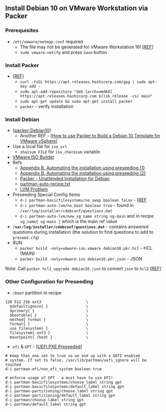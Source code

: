## Install Debian 10 on VMware Workstation via Packer

### Prerequisites
- `/etc/vmware/netmap.conf` required
  - The file may not be generated for VMware Workstation 16! [[REF](https://bleepcoder.com/packer/710568243/vmware-workstation-16-does-not-generate-netmap-conf-during)] 
  - `sudo vmware-netcfg` and press `Save` button

### Install Packer
- [[REF](https://learn.hashicorp.com/tutorials/packer/getting-started-install)]
  - `curl -fsSL https://apt.releases.hashicorp.com/gpg | sudo apt-key add -`
  - `sudo apt-add-repository "deb [arch=amd64] https://apt.releases.hashicorp.com $(lsb_release -cs) main"`
  - `sudo apt-get update && sudo apt-get install packer`
  - `packer` - verify installation

### Install Debian
- [[packer-Debian10](https://github.com/eaksel/packer-Debian10)]
  - Another REF - [[How to use Packer to Build a Debian 10 Template for VMware vSphere](https://gmusumeci.medium.com/how-to-use-packer-to-build-a-debian-10-template-for-vmware-vsphere-28da6338c87e)]
- Use a local file for `iso_url`
  - `sha1sum FILE` for `iso_checksum` variable
- [VMware ISO Builder](https://www.packer.io/docs/builders/vmware/iso)
- Refs
  - [Appendix B. Automating the installation using preseeding (1)](https://www.debian.org/releases/buster/amd64/apb.en.html)
  - [Appendix B. Automating the installation using preseeding (2)](https://d-i.debian.org/manual/en.amd64/apb.html)
  - [Packer - Unattended Installation for Debian](https://www.packer.io/guides/automatic-operating-system-installs/preseed_ubuntu)  
  - [partman-auto-recipe.txt](https://salsa.debian.org/installer-team/debian-installer/-/raw/master/doc/devel/partman-auto-recipe.txt)
  - [LVM Problem](https://bugs.debian.org/cgi-bin/bugreport.cgi?bug=687160)
- Preseeding Special Config Items
  - `d-i partman-basicfilesystems/no_swap boolean false` - [[REF](https://lists.debian.org/debian-user/2012/08/msg01558.html)
  - `d-i partman-auto-lvm/no_boot boolean true` - found in `/var/log/installer/cdebconf/questions.dat` 
  - `d-i partman-auto-lvm/new_vg_name string vg-main` and in recipe `vg_name{ vg-main }` which is the main ref value
- **`/var/log/installer/cdebconf/questions.dat`** - contains answered questions during installation (the solution to find questions to add to `preseed.cfg`)
- RUN
  - `packer build -only=vmware-iso.vmware debian10.pkr.hcl` - HCL (MAIN)
  - `packer build -only=vmware-iso debian10.pkr.json` - JSON

Note: Call `packer hcl2_upgrade debian10.json` to convert `json` to `hcl2` [[REF](https://www.packer.io/guides/hcl/from-json-v1)] 


### Other Configuration for Preseeding

- `/boot` partition in recipe
```
128 512 256 ext3                    \
  $defaultignore{ }                 \
  $primary{ }                       \
  $bootable{ }                      \
  method{ format }                  \
  format{ }                         \
  use_filesystem{ }                 \
  filesystem{ ext3 }                \
  mountpoint{ /boot } .             \
```

- `efi` & `GPT` - [[UEFI PXE Preseeded](https://sven.stormbind.net/blog/posts/deb_uefi_pxe_install_hpe_dl120/)]
```
# Keep that one set to true so we end up with a UEFI enabled
# system. If set to false, /var/lib/partman/uefi_ignore will be touched
d-i partman-efi/non_efi_system boolean true

# enforce usage of GPT - a must have to use EFI!
d-i partman-basicfilesystems/choose_label string gpt
d-i partman-basicfilesystems/default_label string gpt
d-i partman-partitioning/choose_label string gpt
d-i partman-partitioning/default_label string gpt
d-i partman/choose_label string gpt
d-i partman/default_label string gpt
```
